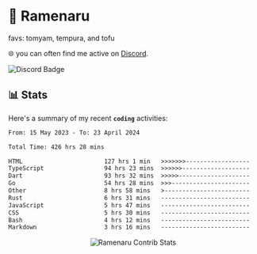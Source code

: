 # 🍜 Ramenaru
favs: tomyam, tempura, and tofu

🌐 you can often find me active on [Discord](https://discordapp.com/users/503291004200157185).

![Discord Badge](https://dcbadge.vercel.app/api/shield/503291004200157185)

## 📊 Stats

Here's a summary of my recent **`coding`** activities:

<!--START_SECTION:waka-->

```txt
From: 15 May 2023 - To: 23 April 2024

Total Time: 426 hrs 28 mins

HTML                       127 hrs 1 min   >>>>>>>------------------   29.79 %
TypeScript                 94 hrs 23 mins  >>>>>>-------------------   22.13 %
Dart                       93 hrs 32 mins  >>>>>--------------------   21.93 %
Go                         54 hrs 28 mins  >>>----------------------   12.77 %
Other                      8 hrs 58 mins   >------------------------   02.11 %
Rust                       6 hrs 31 mins   -------------------------   01.53 %
JavaScript                 5 hrs 47 mins   -------------------------   01.36 %
CSS                        5 hrs 30 mins   -------------------------   01.29 %
Bash                       4 hrs 12 mins   -------------------------   00.99 %
Markdown                   3 hrs 16 mins   -------------------------   00.77 %
```

<!--END_SECTION:waka-->

<div style="text-align: center;">
   <img align="center" src="https://github-readme-streak-stats.herokuapp.com/?user=Ramenaru&theme=dark&card_width=520" alt="Ramenaru Contrib Stats" />
</div>

